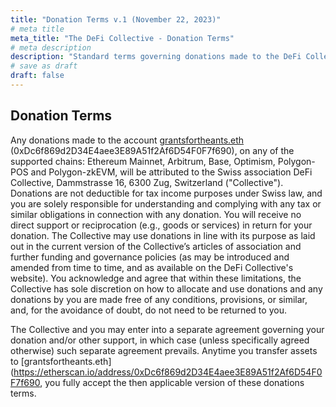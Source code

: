 ```yaml
---
title: "Donation Terms v.1 (November 22, 2023)"
# meta title
meta_title: "The DeFi Collective - Donation Terms"
# meta description
description: "Standard terms governing donations made to the DeFi Collective"
# save as draft
draft: false
---
```


## Donation Terms

Any donations made to the account [grantsfortheants.eth](https://etherscan.io/address/0xDc6f869d2D34E4aee3E89A51f2Af6D54F0F7f690) (0xDc6f869d2D34E4aee3E89A51f2Af6D54F0F7f690), on any of the supported chains: Ethereum Mainnet, Arbitrum, Base, Optimism, Polygon-POS and Polygon-zkEVM, will be attributed to the Swiss association DeFi Collective, Dammstrasse 16, 6300 Zug, Switzerland ("Collective"). Donations are not deductible for tax income purposes under Swiss law, and you are solely responsible for understanding and complying with any tax or similar obligations in connection with any donation. You will receive no direct support or reciprocation (e.g., goods or services) in return for your donation. The Collective may use donations in line with its purpose as laid out in the current version of the Collective’s articles of association and further funding and governance policies (as may be introduced and amended from time to time, and as available on the DeFi Collective's website). You acknowledge and agree that within these limitations, the Collective has sole discretion on how to allocate and use donations and any donations by you are made free of any conditions, provisions, or similar, and, for the avoidance of doubt, do not need to be returned to you.

The Collective and you may enter into a separate agreement governing your donation and/or other support, in which case (unless specifically agreed otherwise) such separate agreement prevails. Anytime you transfer assets to [grantsfortheants.eth](https://etherscan.io/address/0xDc6f869d2D34E4aee3E89A51f2Af6D54F0F7f690, you fully accept the then applicable version of these donations terms.
